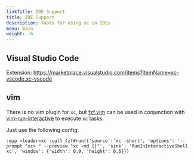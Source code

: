 ```yaml
---
linkTitle: IDE Support
title: IDE Support
description: Tools for using xc in IDEs
menu: main
weight: -6
---
```


## Visual Studio Code

Extension: <https://marketplace.visualstudio.com/items?itemName=xc-vscode.xc-vscode>

## vim

There is no vim plugin for `xc`, but [fzf.vim](https://github.com/junegunn/fzf.vim) can be used in
conjunction with [vim-run-interactive](https://github.com/christoomey/vim-run-interactive) to execute `xc` tasks.

Just use the following config:

```
:map <leader>xc :call fzf#run({'source':'xc -short', 'options': '--prompt "xc> " --preview "xc -md {}"', 'sink': 'RunInInteractiveShell xc', 'window': {'width': 0.9, 'height': 0.6}})
```
